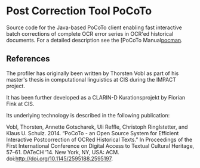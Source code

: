 # Post Correction Tool PoCoTo
Source code for the Java-based PoCoTo client enabling fast interactive batch corrections of complete OCR error series in OCR'ed historical documents.
For a detailed description see the [PoCoTo Manual[pocman].

[pocman]: https://github.com/cisocrgroup/Resources/blob/master/manuals/pocoto-manual.md

## References
The profiler has originally been written by Thorsten Vobl as part of his master's thesis in computational linguistics at CIS during the IMPACT project. 

It has been further developed as a CLARIN-D Kurationsprojekt by Florian Fink at CIS.

Its underlying technology is described in the following publication:

Vobl, Thorsten, Annette Gotscharek, Uli Reffle, Christoph Ringlstetter,
and Klaus U. Schulz. 2014.  “PoCoTo - an Open Source System for
Efficient Interactive Postcorrection of OCRed Historical Texts.”  In
Proceedings of the First International Conference on Digital Access to
Textual Cultural Heritage, 57–61.  DATeCH ’14. New York, NY, USA:
ACM. doi:http://doi.org/10.1145/2595188.2595197.
